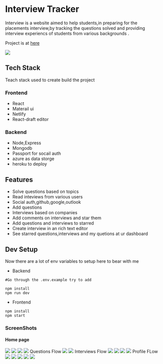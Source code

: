 # Interview Tracker
   Interview is a website aimed to help students,in preparing for the placements interview,by tracking the questions solved and providing interview experiencs of students from various backgrounds .

   Project is at [here](https://interview-tracker.netlify.app/)


<img src="./screenshots/home.png">


## Tech Stack
  Teach stack used to create build the project 

  ### Frontend
   - React
   - Materail ui 
   - Netlify
   - React-draft editor

  ### Backend
   - Node,Express
   - Mongodb
   - Passport for socail auth
   - azure as data storge
   - heroku to deploy

## Features 
   - Solve questions based on topics
   - Read inteviews from various users
   - Social auth,github,google,outlook
   - Add questions
   - Interviews based on companies
   - Add comments on interviews and star them
   - Add questions and interviews to starred
   - Create interview in an rich text editor
   - See starred questions,interviews and my quetions at ur dashboard


## Dev Setup

Now there are a lot of env variables to setup here to bear with me 
- Backend
```
#Go through the .env.example try to add

npm install
npm run dev
```
- Frontend
```
npm install 
npm start
```


### ScreenShots
#### Home page
<img src="./screenshots/home.png">
<img src="./screenshots/home-2.png">
<img src="./screenshots/home-3.png">
<img src="./screenshots/login.png">
Questions Flow
<img src="./screenshots/practice.png">
<img src="./screenshots/q.png">
Interviews Flow
<img src="./screenshots/companies.png">
<img src="./screenshots/interviews.png">
<img src="./screenshots/interview.png">
<img src="./screenshots/comment.png">
Profile FLow
<img src="./screenshots/profile.png">
<img src="./screenshots/addi.png">
<img src="./screenshots/myis.png">
<img src="./screenshots/addq.png">
<img src="./screenshots/starredqs.png">